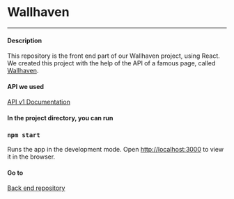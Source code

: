 # Wallhaven
---
#### Description
This repository is the front end part of our Wallhaven project, using React.
We created this project with the help of the API of a famous page, called <a href="https://wallhaven.cc">Wallhaven</a>.

#### API we used
<a href="https://wallhaven.cc/help/api">API v1 Documentation</a>


#### In the project directory, you can run

### `npm start`

Runs the app in the development mode.
Open [http://localhost:3000](http://localhost:3000) to view it in the browser.

#### Go to
<a href="https://github.com/maryn1421/wallhaven-spring">Back end repository</a>
